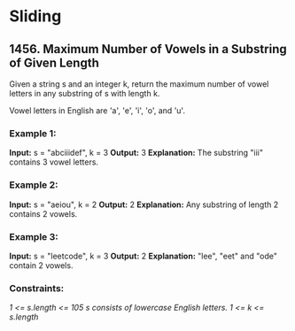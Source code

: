 # Sliding

## 1456. Maximum Number of Vowels in a Substring of Given Length

Given a string s and an integer k, return the maximum number of vowel letters in any substring of s with length k.

Vowel letters in English are 'a', 'e', 'i', 'o', and 'u'.

### Example 1:

**Input:** s = "abciiidef", k = 3
**Output:** 3
**Explanation:** The substring "iii" contains 3 vowel letters.

### Example 2:

**Input:** s = "aeiou", k = 2
**Output:** 2
**Explanation:** Any substring of length 2 contains 2 vowels.

### Example 3:

**Input:** s = "leetcode", k = 3
**Output:** 2
**Explanation:** "lee", "eet" and "ode" contain 2 vowels.
 

### Constraints:

*1 <= s.length <= 105*
*s consists of lowercase English letters.*
*1 <= k <= s.length*